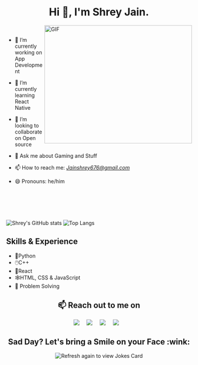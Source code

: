 <h1 align="center">Hi 👋, I'm Shrey Jain.</h1>


 <img align="right" alt="GIF" src="https://user-images.githubusercontent.com/52188816/127493913-184d5c7c-07bc-4eaa-9683-0d348a9ed705.gif" width="400" height="320" />
 
 <br>
 
- 🔭 I’m currently working on App Development
- 🌱 I’m currently learning React Native
- 👯 I’m looking to collaborate on Open source
- 💬 Ask me about Gaming and Stuff
- 📫 How to reach me: *Jainshrey676@gmail.com*
- 😄 Pronouns: he/him

  <br> <br> <br> <br>
    
![Shrey's GitHub stats](https://github-readme-stats.vercel.app/api?username=Shrey676&show_icons=true&theme=radical)    ![Top Langs](https://github-readme-stats.vercel.app/api/top-langs?username=Shrey676&show_icons=true&locale=en&layout=compact)

## Skills & Experience
* 🐍Python
* 🖱️C++
* 📱React
* 🕸️HTML, CSS & JavaScript
* 🏁 Problem Solving


<h2 align="center">📫 Reach out to me on</h2>
<p align="center">
  <a target="_blank"href="https://www.linkedin.com/in/Shreyjain22"><img src="https://img.shields.io/badge/linkedin-%230077B5.svg?&style=for-the-badge&logo=linkedin&logoColor=white" /></a>&nbsp;&nbsp;&nbsp;&nbsp;
  <a target="_blank"href="https://twitter.com/jshrey1999"><img src="https://img.shields.io/badge/twitter-%231DA1F2.svg?&style=for-the-badge&logo=twitter&logoColor=white" /></a>&nbsp;&nbsp;&nbsp;&nbsp;
  <a href="mailto:jainshrey676@gmail.com?subject=Hello%20Shrey,%20From%20Github"><img src="https://img.shields.io/badge/gmail-%23D14836.svg?&style=for-the-badge&logo=gmail&logoColor=white" /></a>&nbsp;&nbsp;&nbsp;&nbsp;
  <a href="https://www.instagram.com/Shreyjain_22/"><img src="https://img.shields.io/badge/instagram-%23D14836.svg?&style=for-the-badge&logo=instagram&logoColor=pink" /></a>&nbsp;&nbsp;&nbsp;&nbsp;
  
  <br>
    
<h2 align="center">Sad Day? Let's bring a Smile on your Face :wink:</h2>
<p align="center">
<img src="https://readme-jokes.vercel.app/api" alt="Refresh again to view Jokes Card" />
</p>
